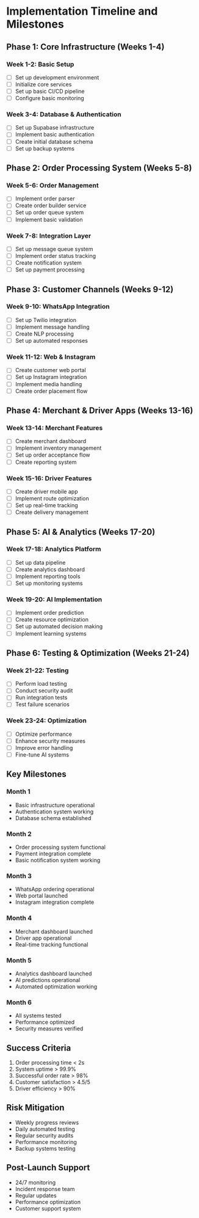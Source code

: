 # Implementation Timeline and Milestones

## Phase 1: Core Infrastructure (Weeks 1-4)
### Week 1-2: Basic Setup
- [ ] Set up development environment
- [ ] Initialize core services
- [ ] Set up basic CI/CD pipeline
- [ ] Configure basic monitoring

### Week 3-4: Database & Authentication
- [ ] Set up Supabase infrastructure
- [ ] Implement basic authentication
- [ ] Create initial database schema
- [ ] Set up backup systems

## Phase 2: Order Processing System (Weeks 5-8)
### Week 5-6: Order Management
- [ ] Implement order parser
- [ ] Create order builder service
- [ ] Set up order queue system
- [ ] Implement basic validation

### Week 7-8: Integration Layer
- [ ] Set up message queue system
- [ ] Implement order status tracking
- [ ] Create notification system
- [ ] Set up payment processing

## Phase 3: Customer Channels (Weeks 9-12)
### Week 9-10: WhatsApp Integration
- [ ] Set up Twilio integration
- [ ] Implement message handling
- [ ] Create NLP processing
- [ ] Set up automated responses

### Week 11-12: Web & Instagram
- [ ] Create customer web portal
- [ ] Set up Instagram integration
- [ ] Implement media handling
- [ ] Create order placement flow

## Phase 4: Merchant & Driver Apps (Weeks 13-16)
### Week 13-14: Merchant Features
- [ ] Create merchant dashboard
- [ ] Implement inventory management
- [ ] Set up order acceptance flow
- [ ] Create reporting system

### Week 15-16: Driver Features
- [ ] Create driver mobile app
- [ ] Implement route optimization
- [ ] Set up real-time tracking
- [ ] Create delivery management

## Phase 5: AI & Analytics (Weeks 17-20)
### Week 17-18: Analytics Platform
- [ ] Set up data pipeline
- [ ] Create analytics dashboard
- [ ] Implement reporting tools
- [ ] Set up monitoring systems

### Week 19-20: AI Implementation
- [ ] Implement order prediction
- [ ] Create resource optimization
- [ ] Set up automated decision making
- [ ] Implement learning systems

## Phase 6: Testing & Optimization (Weeks 21-24)
### Week 21-22: Testing
- [ ] Perform load testing
- [ ] Conduct security audit
- [ ] Run integration tests
- [ ] Test failure scenarios

### Week 23-24: Optimization
- [ ] Optimize performance
- [ ] Enhance security measures
- [ ] Improve error handling
- [ ] Fine-tune AI systems

## Key Milestones

### Month 1
- Basic infrastructure operational
- Authentication system working
- Database schema established

### Month 2
- Order processing system functional
- Payment integration complete
- Basic notification system working

### Month 3
- WhatsApp ordering operational
- Web portal launched
- Instagram integration complete

### Month 4
- Merchant dashboard launched
- Driver app operational
- Real-time tracking functional

### Month 5
- Analytics dashboard launched
- AI predictions operational
- Automated optimization working

### Month 6
- All systems tested
- Performance optimized
- Security measures verified

## Success Criteria
1. Order processing time < 2s
2. System uptime > 99.9%
3. Successful order rate > 98%
4. Customer satisfaction > 4.5/5
5. Driver efficiency > 90%

## Risk Mitigation
- Weekly progress reviews
- Daily automated testing
- Regular security audits
- Performance monitoring
- Backup systems testing

## Post-Launch Support
- 24/7 monitoring
- Incident response team
- Regular updates
- Performance optimization
- Customer support system 